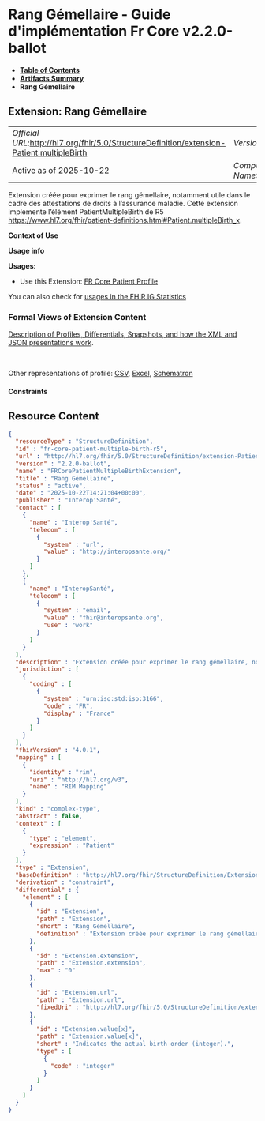 # Rang Gémellaire - Guide d'implémentation Fr Core v2.2.0-ballot

* [**Table of Contents**](toc.md)
* [**Artifacts Summary**](artifacts.md)
* **Rang Gémellaire**

## Extension: Rang Gémellaire 

| | |
| :--- | :--- |
| *Official URL*:http://hl7.org/fhir/5.0/StructureDefinition/extension-Patient.multipleBirth | *Version*:2.2.0-ballot |
| Active as of 2025-10-22 | *Computable Name*:FRCorePatientMultipleBirthExtension |

Extension créée pour exprimer le rang gémellaire, notamment utile dans le cadre des attestations de droits à l’assurance maladie. Cette extension implemente l’élément PatientMultipleBirth de R5 https://www.hl7.org/fhir/patient-definitions.html#Patient.multipleBirth_x.

**Context of Use**

**Usage info**

**Usages:**

* Use this Extension: [FR Core Patient Profile](StructureDefinition-fr-core-patient.md)

You can also check for [usages in the FHIR IG Statistics](https://packages2.fhir.org/xig/hl7.fhir.fr.core|current/StructureDefinition/fr-core-patient-multiple-birth-r5)

### Formal Views of Extension Content

 [Description of Profiles, Differentials, Snapshots, and how the XML and JSON presentations work](http://build.fhir.org/ig/FHIR/ig-guidance/readingIgs.html#structure-definitions). 

 

Other representations of profile: [CSV](StructureDefinition-fr-core-patient-multiple-birth-r5.csv), [Excel](StructureDefinition-fr-core-patient-multiple-birth-r5.xlsx), [Schematron](StructureDefinition-fr-core-patient-multiple-birth-r5.sch) 

#### Constraints



## Resource Content

```json
{
  "resourceType" : "StructureDefinition",
  "id" : "fr-core-patient-multiple-birth-r5",
  "url" : "http://hl7.org/fhir/5.0/StructureDefinition/extension-Patient.multipleBirth",
  "version" : "2.2.0-ballot",
  "name" : "FRCorePatientMultipleBirthExtension",
  "title" : "Rang Gémellaire",
  "status" : "active",
  "date" : "2025-10-22T14:21:04+00:00",
  "publisher" : "Interop'Santé",
  "contact" : [
    {
      "name" : "Interop'Santé",
      "telecom" : [
        {
          "system" : "url",
          "value" : "http://interopsante.org/"
        }
      ]
    },
    {
      "name" : "InteropSanté",
      "telecom" : [
        {
          "system" : "email",
          "value" : "fhir@interopsante.org",
          "use" : "work"
        }
      ]
    }
  ],
  "description" : "Extension créée pour exprimer le rang gémellaire, notamment utile dans le cadre des attestations de droits à l'assurance maladie. Cette extension implemente l'élément PatientMultipleBirth de R5 https://www.hl7.org/fhir/patient-definitions.html#Patient.multipleBirth_x.",
  "jurisdiction" : [
    {
      "coding" : [
        {
          "system" : "urn:iso:std:iso:3166",
          "code" : "FR",
          "display" : "France"
        }
      ]
    }
  ],
  "fhirVersion" : "4.0.1",
  "mapping" : [
    {
      "identity" : "rim",
      "uri" : "http://hl7.org/v3",
      "name" : "RIM Mapping"
    }
  ],
  "kind" : "complex-type",
  "abstract" : false,
  "context" : [
    {
      "type" : "element",
      "expression" : "Patient"
    }
  ],
  "type" : "Extension",
  "baseDefinition" : "http://hl7.org/fhir/StructureDefinition/Extension",
  "derivation" : "constraint",
  "differential" : {
    "element" : [
      {
        "id" : "Extension",
        "path" : "Extension",
        "short" : "Rang Gémellaire",
        "definition" : "Extension créée pour exprimer le rang gémellaire, notamment utile dans le cadre des attestations de droits à l'assurance maladie. Cette extension implemente l'élément PatientMultipleBirth de R5 https://www.hl7.org/fhir/patient-definitions.html#Patient.multipleBirth_x."
      },
      {
        "id" : "Extension.extension",
        "path" : "Extension.extension",
        "max" : "0"
      },
      {
        "id" : "Extension.url",
        "path" : "Extension.url",
        "fixedUri" : "http://hl7.org/fhir/5.0/StructureDefinition/extension-Patient.multipleBirth"
      },
      {
        "id" : "Extension.value[x]",
        "path" : "Extension.value[x]",
        "short" : "Indicates the actual birth order (integer).",
        "type" : [
          {
            "code" : "integer"
          }
        ]
      }
    ]
  }
}

```

